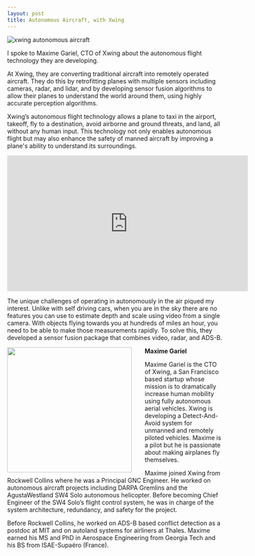 ```yaml
---
layout: post
title: Autonomous Aircraft, with Xwing
---
```


<img src="https://robohub.org/wp-content/uploads/2021/07/xwing_Aircraft.jpg" alt="xwing autonomous aircraft" class="aligncenter" />

I spoke to Maxime Gariel, CTO of Xwing about the autonomous flight technology they are developing. 

At Xwing, they are converting traditional aircraft into remotely operated aircraft. They do this by retrofitting planes with multiple sensors including cameras, radar, and lidar, and by developing sensor fusion algorithms to allow their planes to understand the world around them, using highly accurate perception algorithms.

Xwing’s autonomous flight technology allows a plane to taxi in the airport, takeoff, fly to a destination, avoid airborne and ground threats, and land, all without any human input. This technology not only enables autonomous flight but may also enhance the safety of manned aircraft by improving a plane's ability to understand its surroundings.

<iframe width="560" height="315" src="https://www.youtube.com/embed/Yb-zwh1SpHQ" title="YouTube video player" frameborder="0" allow="accelerometer; autoplay; clipboard-write; encrypted-media; gyroscope; picture-in-picture" allowfullscreen></iframe>

The unique challenges of operating in autonomously in the air piqued my interest. Unlike with self driving cars, when you are in the sky there are no features you can use to estimate depth and scale using video from a single camera. With objects flying towards you at hundreds of miles an hour, you need to be able to make those measurements rapidly. To solve this, they developed a sensor fusion package that combines video, radar, and ADS-B.

<strong>Maxime Gariel</strong>
<img src="https://robohub.org/wp-content/uploads/2021/07/image003-1-290x290.jpg" alt="" width="290" height="290" style="float: left; margin-right:30px;" />

Maxime Gariel is the CTO of Xwing, a San Francisco based startup whose mission is to dramatically increase human mobility using fully autonomous aerial vehicles. Xwing is developing a Detect-And-Avoid system for unmanned and remotely piloted vehicles. Maxime is a pilot but he is passionate about making airplanes fly themselves. 

Maxime joined Xwing from Rockwell Collins where he was a Principal GNC Engineer. He worked on autonomous aircraft projects including DARPA Gremlins and the AgustaWestland SW4 Solo autonomous helicopter. Before becoming Chief Engineer of the SW4 Solo’s flight control system, he was in charge of the system architecture, redundancy, and safety for the project. 

Before Rockwell Collins, he worked on ADS-B based conflict detection as a postdoc at MIT and on autoland systems for airliners at Thales. Maxime earned his MS and PhD in Aerospace Engineering from Georgia Tech and his BS from ISAE-Supaéro (France). 


